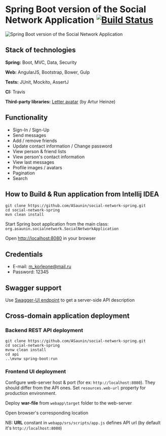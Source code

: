 # Spring Boot version of the Social Network Application [![Build Status](https://travis-ci.org/ASaunin/social-network-spring.svg?branch=master)](https://travis-ci.org/ASaunin/social-network-spring/)

![Spring Boot version of the Social Network Application](https://cloud.githubusercontent.com/assets/19559375/23728361/73745b58-046d-11e7-8849-c8e9140d3e6e.png)

## Stack of technologies

**Spring:** Boot, MVC, Data, Security

**Web:** AngularJS, Bootstrap, Bower, Gulp

**Tests:** JUnit, Mockito, AssertJ

**CI:** Travis

**Third-party libraries:** [Letter avatar](https://agentejo.com/blog/tired-of-gravatar-try-letter-avatar) (by Artur Heinze)

## Functionality

- Sign-In / Sign-Up
- Send messages
- Add / remove friends
- Update contact information / Change password
- View person & friend lists
- View person's contact information
- View last messages
- Profile images / avatars
- Pagination
- Search

## How to Build & Run application from Intellij IDEA

```
git clone https://github.com/ASaunin/social-network-spring.git
cd social-network-spring
mvn clean install
```
Start Spring boot application from the main class: `org.asaunin.socialnetwork.SocialNetworkApplication`

Open [http://localhost:8080](http://localhost:8080) in your browser

## Credentials

- E-mail:   m_korleone@mail.ru
- Password: 12345

## Swagger support

Use [Swagger-UI endpoint](http://localhost:8080/swagger-ui.html) to get a server-side API description

## Cross-domain application deployment

### Backend REST API deployment
```
git clone https://github.com/ASaunin/social-network-spring.git
cd social-network-spring
mvnw clean install
cd api
..\mvnw spring-boot:run
```
### Frontend UI deployment

Configure web-server host & port (for ex: `http://localhost:8080`). They should differ from the API ones. Set `resources.web-url` property for production environment.

Deploy **war-file** from `webapp\target` folder to the web-server

Open browser's corresponding location 

NB: **URL** constant in `webapp/srs/scripts/app.js` defines API url (by default it's `http://localhost:8080`)
